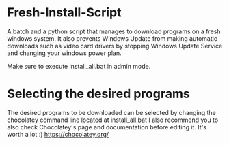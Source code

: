 # Fresh-Install-Script
A batch and a python script that manages to download programs on a fresh windows system.
It also prevents Windows Update from making automatic downloads such as video card drivers by stopping Windows Update Service and changing your windows power plan.

Make sure to execute install_all.bat in admin mode.

# Selecting the desired programs
The desired programs to be downloaded can be selected by changing the chocolatey command line located at install_all.bat
I also recommend you to also check Chocolatey's page and documentation before editing it. It's worth a lot :) 
https://chocolatey.org/
